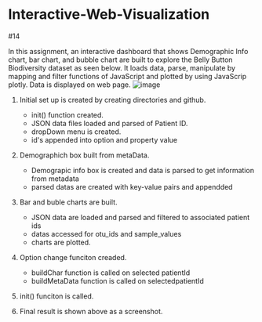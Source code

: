 # Interactive-Web-Visualization
#14


In this assignment, an interactive dashboard that shows Demographic Info chart, bar chart, and bubble chart are built to explore the Belly Button Biodiversity dataset as seen below. It loads data, parse, manipulate by mapping and filter functions of JavaScript and plotted by using JavaScrip plotly. Data is displayed on web page.
![image](https://user-images.githubusercontent.com/67448948/131385184-5ca6ca03-4bfc-4c3f-8545-87ef7815610d.png)


1. Initial set up is created by creating directories and github.

    * init() function created. 
    * JSON data files loaded and parsed of Patient ID.
    * dropDown menu is created. 
    * id's appended into option and property value
2. Demographich box built from metaData. 
    * Demograpic info box is created and data is parsed to get information from metadata
    * parsed datas are created with key-value pairs and appendded
3. Bar and buble charts are built.
    * JSON data are loaded and parsed and filtered to associated patient ids
    * datas accessed for otu_ids and sample_values 
    * charts are plotted. 
4. Option change funciton creaded.
    * buildChar function is called on selected patientId
    * buildMetaData function is  called on selectedpatientId
5. init() funciton is called. 
6. Final result is shown above as a screenshot. 
